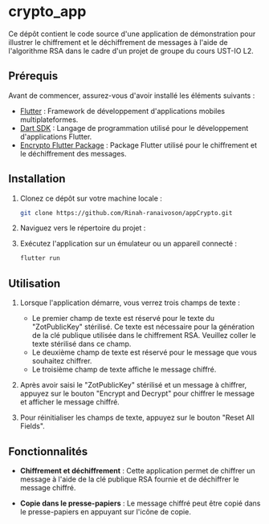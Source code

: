# crypto_app

Ce dépôt contient le code source d'une application de démonstration pour illustrer le chiffrement et le déchiffrement de messages à l'aide de l'algorithme RSA dans le cadre d'un projet de groupe du cours UST-IO L2.

## Prérequis

Avant de commencer, assurez-vous d'avoir installé les éléments suivants :
- [Flutter](https://flutter.dev/docs/get-started/install) : Framework de développement d'applications mobiles multiplateformes.
- [Dart SDK](https://dart.dev/get-dart) : Langage de programmation utilisé pour le développement d'applications Flutter.
- [Encrypto Flutter Package](https://pub.dev/packages/encrypto_flutter) : Package Flutter utilisé pour le chiffrement et le déchiffrement des messages.

## Installation

1. Clonez ce dépôt sur votre machine locale :
   ```bash
   git clone https://github.com/Rinah-ranaivoson/appCrypto.git
   ```

2. Naviguez vers le répertoire du projet :

3. Exécutez l'application sur un émulateur ou un appareil connecté :
   ```bash
   flutter run
   ```

## Utilisation

1. Lorsque l'application démarre, vous verrez trois champs de texte :
   - Le premier champ de texte est réservé pour le texte du "ZotPublicKey" stérilisé. Ce texte est nécessaire pour la génération de la clé publique utilisée dans le chiffrement RSA. Veuillez coller le texte stérilisé dans ce champ.
   - Le deuxième champ de texte est réservé pour le message que vous souhaitez chiffrer.
   - Le troisième champ de texte affiche le message chiffré.

2. Après avoir saisi le "ZotPublicKey" stérilisé et un message à chiffrer, appuyez sur le bouton "Encrypt and Decrypt" pour chiffrer le message et afficher le message chiffré.

3. Pour réinitialiser les champs de texte, appuyez sur le bouton "Reset All Fields".

## Fonctionnalités

- **Chiffrement et déchiffrement** : Cette application permet de chiffrer un message à l'aide de la clé publique RSA fournie et de déchiffrer le message chiffré.

- **Copie dans le presse-papiers** : Le message chiffré peut être copié dans le presse-papiers en appuyant sur l'icône de copie.
